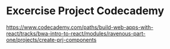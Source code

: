 # Excercise Project Codecademy

https://www.codecademy.com/paths/build-web-apps-with-react/tracks/bwa-intro-to-react/modules/ravenous-part-one/projects/create-prj-components